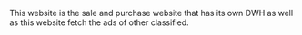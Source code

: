 This website is the sale and purchase website that has its own  DWH as well as this website fetch the ads of other classified.